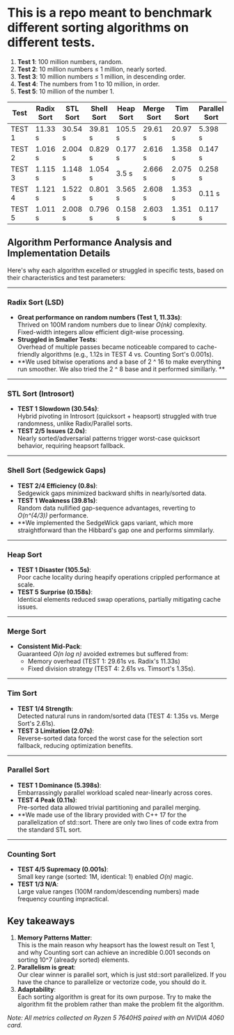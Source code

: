 # This is a repo meant to benchmark different sorting algorithms on different tests. 
1. **Test 1**: 100 million numbers, random.
2. **Test 2**: 10 million numbers ≤ 1 million, nearly sorted.
3. **Test 3**: 10 million numbers ≤ 1 million, in descending order.
4. **Test 4**: The numbers from 1 to 10 million, in order.
5. **Test 5**: 10 million of the number 1.


| Test     | Radix Sort | STL Sort | Shell Sort | Heap Sort | Merge Sort | Tim Sort | Parallel Sort | Counting Sort   |
|----------|------------|----------|-------------|-----------|-------------|----------|----------------|-----------------|
| TEST 1 | 11.33 s    | 30.54 s  | 39.81 s     | 105.5 s   | 29.61 s     | 20.97 s  | 5.398 s        | N/A             |
| TEST 2 | 1.016 s    | 2.004 s  | 0.829 s     | 0.177 s   | 2.616 s     | 1.358 s  | 0.147 s        | 0.093 s         |
| TEST 3 | 1.115 s    | 1.148 s  | 1.054 s     | 3.5 s     | 2.666 s     | 2.075 s  | 0.258 s        | N/A             |
| TEST 4 | 1.121 s    | 1.522 s  | 0.801 s     | 3.565 s   | 2.608 s     | 1.353 s  | 0.11 s         | 0.001 s         |
| TEST 5 | 1.011 s    | 2.008 s  | 0.796 s     | 0.158 s   | 2.603 s     | 1.351 s  | 0.117 s        | 0.092 s         |

## Algorithm Performance Analysis and Implementation Details
Here's why each algorithm excelled or struggled in specific tests, based on their characteristics and test parameters:

---

### **Radix Sort (LSD)**
- **Great performance on random numbers (Test 1, 11.33s)**:  
  Thrived on 100M random numbers due to linear _O(nk)_ complexity. Fixed-width integers allow efficient digit-wise processing.  
- **Struggled in Smaller Tests**:  
  Overhead of multiple passes became noticeable compared to cache-friendly algorithms (e.g., 1.12s in TEST 4 vs. Counting Sort's 0.001s).
- **We used bitwise operations and a base of 2 ^ 16 to make everything run smoother. We also tried the 2 ^ 8 base and it performed simillarly. **

---

### **STL Sort (Introsort)**
- **TEST 1 Slowdown (30.54s)**:  
  Hybrid pivoting in Introsort (quicksort + heapsort) struggled with true randomness, unlike Radix/Parallel sorts.  
- **TEST 2/5 Issues (2.0s)**:  
  Nearly sorted/adversarial patterns trigger worst-case quicksort behavior, requiring heapsort fallback.

---

### **Shell Sort (Sedgewick Gaps)**
- **TEST 2/4 Efficiency (0.8s)**:  
  Sedgewick gaps minimized backward shifts in nearly/sorted data.  
- **TEST 1 Weakness (39.81s)**:  
  Random data nullified gap-sequence advantages, reverting to _O(n^(4/3))_ performance.
- **We implemented the SedgeWick gaps variant, which more straightforward than the Hibbard's gap one and performs simmilarly. 
---

### **Heap Sort**
- **TEST 1 Disaster (105.5s)**:  
  Poor cache locality during heapify operations crippled performance at scale.  
- **TEST 5 Surprise (0.158s)**:  
  Identical elements reduced swap operations, partially mitigating cache issues.

---

### **Merge Sort**
- **Consistent Mid-Pack**:  
  Guaranteed _O(n log n)_ avoided extremes but suffered from:  
  - Memory overhead (TEST 1: 29.61s vs. Radix's 11.33s)  
  - Fixed division strategy (TEST 4: 2.61s vs. Timsort's 1.35s).

---

### **Tim Sort**
- **TEST 1/4 Strength**:  
  Detected natural runs in random/sorted data (TEST 4: 1.35s vs. Merge Sort's 2.61s).  
- **TEST 3 Limitation (2.07s)**:  
  Reverse-sorted data forced the worst case for the selection sort fallback, reducing optimization benefits.

---

### **Parallel Sort**
- **TEST 1 Dominance (5.398s)**:  
  Embarrassingly parallel workload scaled near-linearly across cores.  
- **TEST 4 Peak (0.11s)**:  
  Pre-sorted data allowed trivial partitioning and parallel merging.
- **We made use of the <execution> library provided with C++ 17 for the parallelization of std::sort. There are only two lines of code extra from the standard STL sort. 

---

### **Counting Sort**
- **TEST 4/5 Supremacy (0.001s)**:  
  Small key range (sorted: 1M, identical: 1) enabled _O(n)_ magic.  
- **TEST 1/3 N/A**:  
  Large value ranges (100M random/descending numbers) made frequency counting impractical.


## Key takeaways
1. **Memory Patterns Matter**:  
   This is the main reason why heapsort has the lowest result on Test 1, and why Counting sort can achieve an incredible 0.001 seconds on sorting 10^7 (already sorted) elements.   
2. **Parallelism is great**:  
   Our clear winner is parallel sort, which is just std::sort parallelized. If you have the chance to parallelize or vectorize code, you should do it. 
3. **Adaptability**:  
   Each sorting algorithm is great for its own purpose. Try to make the algorithm fit the problem rather than make the problem fit the algorithm.   

*Note: All metrics collected on Ryzen 5 7640HS paired with an NVIDIA 4060 card.*
  


